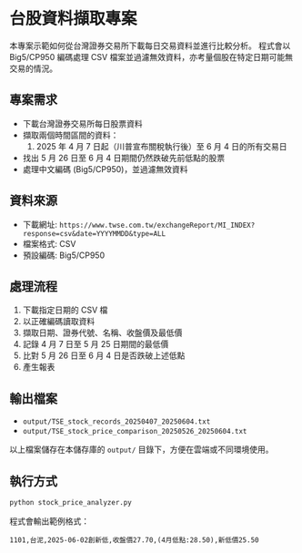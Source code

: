 # 台股資料擷取專案

本專案示範如何從台灣證券交易所下載每日交易資料並進行比較分析。
程式會以 Big5/CP950 編碼處理 CSV 檔案並過濾無效資料，亦考量個股在特定日期可能無交易的情況。

## 專案需求
- 下載台灣證券交易所每日股票資料
- 擷取兩個時間區間的資料：
  1. 2025 年 4 月 7 日起（川普宣布關稅執行後）至 6 月 4 日的所有交易日
- 找出 5 月 26 日至 6 月 4 日期間仍然跌破先前低點的股票
- 處理中文編碼 (Big5/CP950)，並過濾無效資料

## 資料來源
- 下載網址: `https://www.twse.com.tw/exchangeReport/MI_INDEX?response=csv&date=YYYYMMDD&type=ALL`
- 檔案格式: CSV
- 預設編碼: Big5/CP950

## 處理流程
1. 下載指定日期的 CSV 檔
2. 以正確編碼讀取資料
3. 擷取日期、證券代號、名稱、收盤價及最低價
4. 記錄 4 月 7 日至 5 月 25 日期間的最低價
5. 比對 5 月 26 日至 6 月 4 日是否跌破上述低點
6. 產生報表

## 輸出檔案
- `output/TSE_stock_records_20250407_20250604.txt`
- `output/TSE_stock_price_comparison_20250526_20250604.txt`

以上檔案儲存在本儲存庫的 `output/` 目錄下，方便在雲端或不同環境使用。

## 執行方式
```bash
python stock_price_analyzer.py
```

程式會輸出範例格式：
```
1101,台泥,2025-06-02創新低,收盤價27.70,(4月低點:28.50),新低價25.50
```
